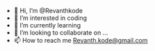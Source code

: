 - 👋 Hi, I’m @Revanthkode
- 👀 I’m interested in coding  
- 🌱 I’m currently learning 
- 💞️ I’m looking to collaborate on ...
- 📫 How to reach me Revanth.kode@gmail.com

<!---
Revanthkode/Revanthkode is a ✨ special ✨ repository because its `README.md` (this file) appears on your GitHub profile.
You can click the Preview link to take a look at your changes.
--->

